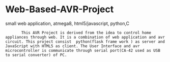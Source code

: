 Web-Based-AVR-Project
=====================

small web application, atmega8, html5/javascript, python,C

           This AVR Project is derived from the idea to control home appliances through web. It is a combination of web application and avr circuit. This project consist  python(flask frame work ) as server and JavaScript with HTML5 as client. The User Interface and avr microcontroller is communicate through serial port(CA-42 used as USB to serial converter) of PC.
